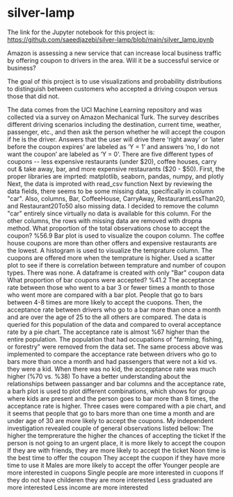 # silver-lamp
The link for the Jupyter notebook for this project is: https://github.com/saeedjazebi/silver-lamp/blob/main/silver_lamp.ipynb

Amazon is assessing a new service that can increase local business traffic by offering coupon to drivers in the area. Will it be a successful service or business? 

The goal of this project is to use visualizations and probability distributions to distinguish between customers who accepted a driving coupon versus those that did not.

The data comes from the UCI Machine Learning repository and was collected via a survey on Amazon Mechanical Turk. The survey describes different driving scenarios including the destination, current time, weather, passenger, etc., and then ask the person whether he will accept the coupon if he is the driver. Answers that the user will drive there ‘right away’ or ‘later before the coupon expires’ are labeled as ‘Y = 1’ and answers ‘no, I do not want the coupon’ are labeled as ‘Y = 0’.  There are five different types of coupons -- less expensive restaurants (under \$20), coffee houses, carry out & take away, bar, and more expensive restaurants (\$20 - $50).
First, the proper libraries are imprted: matplotlib, seaborn, pandas, numpy, and plotly
Next, the data is improted with read_csv function
Next by reviewing the data fields, there seems to be some missing data, specifically in column "car". Also, columns, Bar, CoffeeHouse, CarryAway, RestaurantLessThan20, and Restaurant20To50 also missing data. I decided to remove the column "car" entirely since virtually no data is available for this column. For the other columns, the rows with missing data are removed with dropna method.
What proportion of the total observations chose to accept the coupon? %56.9
Bar plot is used to visualize the coupon column. The coffee house coupons are more than other offers and expensive restaurants are the lowest.
A histogram is used to visualize the temprature column. The cuopons are offered more when the temprature is higher. 
Used a scatter plot to see if there is correlation between temprature and number of coupon types. There was none. 
A dataframe is created with only "Bar" coupon data
What proportion of bar coupons were accepted? %41.2
The acceptance rate between those who went to a bar 3 or fewer times a month to those who went more are compared with a bar plot. People that go to bars between 4-8 times are more likely to accept the cuopons. 
Then, the acceptance rate between drivers who go to a bar more than once a month and are over the age of 25 to the all others are compared. The data is queried for this population of the data and compared to overal acceptance rate by a pie chart. The acceptance rate is almost %67 higher than the entire population.
The population that had occupations of "farming, fishing, or forestry" were removed from the data set. The same process above was implemented to compare the acceptance rate between drivers who go to bars more than once a month and had passengers that were not a kid vs. they were a kid. When there was no kid, the accepptance rate was much higher (%70 vs. %38)
To have a better understanding about the relationships between passanger and bar columns and the acceptance rate, a barh plot is used to plot different combinations, which shows for group where kids are present and the person goes to bar more than 8 times, the acceptance rate is higher.
Three cases were compared with a pie chart, and it seems that people that go to bars more than one time a month and are under age of 30 are more likely to accept the coupons. 
My independent investigation revealed couple of general observations listed bellow:
The higher the temprerature the higher the chances of accepting the ticket
If the person is not going to an urgent place, it is more likely to accept the coupon
If they are with friends, they are more likely to accept the ticket
Noon time is the best time to offer the coupon
They accept the cuopon if they have more time to use it
Males are more likely to accept the offer
Younger people are more interested in cuopons
Single people are more interested in cuopons
If they do not have childeren they are more interested
Less graduated are more interested
Less income are more interested
